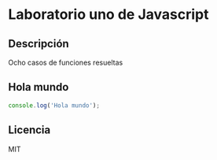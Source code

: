 # Laboratorio uno de Javascript

## Descripción
Ocho casos de funciones resueltas

## Hola mundo
```javascript
console.log('Hola mundo');
```
## Licencia
MIT
